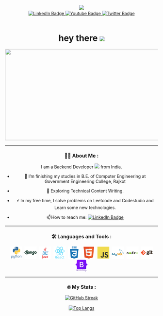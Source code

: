 <div id="header" align="center">
  <img src="https://media.giphy.com/media/v1.Y2lkPTc5MGI3NjExMjQ0MDE2NzBlMzNiODRlMTAyMTU2ODY4YjFhNThhYmIwNTljM2Q4NiZjdD1z/M9gbBd9nbDrOTu1Mqx/giphy.gif" width="100"/>
  <div id="badges">
    <a href="https://www.linkedin.com/in/deep-patel-164271218/">
      <img src="https://img.shields.io/badge/LinkedIn-blue?style=for-the-badge&logo=linkedin&logoColor=white" alt="LinkedIn Badge"/>
    </a>
    <a href="#">
      <img src="https://img.shields.io/badge/YouTube-red?style=for-the-badge&logo=youtube&logoColor=white" alt="Youtube Badge"/>
    </a>
    <a href="#">
      <img src="https://img.shields.io/badge/Twitter-blue?style=for-the-badge&logo=Twitter&logoColor=white" alt="Twitter Badge"/>
    </a>
  </div>
  <img src="https://komarev.com/ghpvc/?username=DeepPatel25&style=flat-square&color=blue" alt=""/>
  <h1>
    hey there
    <img src="https://media.giphy.com/media/v1.Y2lkPTc5MGI3NjExNTdmZmNjZTFiMDFmZDVjMzcyZmRjM2NhNmVmMjAyZmIwZDMyYmY3YyZjdD1z/hvRJCLFzcasrR4ia7z/giphy.gif" width="30px"/>
   </h1>
</div>
<div align="center">
  <img src="https://media.giphy.com/media/v1.Y2lkPTc5MGI3NjExMmQyODQ2MjkxMzExN2VhOTk5NGViNzkwMWMwNzRjYTQzZjQ1ZTUwZiZjdD1n/dWesBcTLavkZuG35MI/giphy.gif" width="600" height="300"/>
  
  ---

### :man_technologist: About Me :

I am a Backend Developer <img src="https://media.giphy.com/media/WUlplcMpOCEmTGBtBW/giphy.gif" width="30"> from India.

- :telescope: I’m finishing my studies in B.E. of Computer Engineering at Government Engineering College, Rajkot

- :seedling: Exploring Technical Content Writing.

- :zap: In my free time, I solve problems on Leetcode and Codestudio and Learn some new technologies.

- :mailbox:How to reach me: <a href="https://www.linkedin.com/in/deep-patel-164271218/">
      <img src="https://img.shields.io/badge/LinkedIn-blue?style=for-the-badge&logo=linkedin&logoColor=white" alt="LinkedIn Badge"/>
    </a>

---

### :hammer_and_wrench: Languages and Tools :

<div>
  <img src="https://github.com/devicons/devicon/blob/master/icons/python/python-original-wordmark.svg" title="Python" alt="Python" width="40" height="40"/>&nbsp;
  <img src="https://github.com/devicons/devicon/blob/master/icons/django/django-plain-wordmark.svg" title="Django" alt="Django" width="40" height="40"/>&nbsp;
  <img src="https://github.com/devicons/devicon/blob/master/icons/java/java-original-wordmark.svg" title="Java" alt="Java" width="40" height="40"/>&nbsp;
  <img src="https://github.com/devicons/devicon/blob/master/icons/react/react-original-wordmark.svg" title="React" alt="React" width="40" height="40"/>&nbsp;
  <img src="https://github.com/devicons/devicon/blob/master/icons/css3/css3-plain-wordmark.svg"  title="CSS3" alt="CSS" width="40" height="40"/>&nbsp;
  <img src="https://github.com/devicons/devicon/blob/master/icons/html5/html5-original.svg" title="HTML5" alt="HTML" width="40" height="40"/>&nbsp;
  <img src="https://github.com/devicons/devicon/blob/master/icons/javascript/javascript-original.svg" title="JavaScript" alt="JavaScript" width="40" height="40"/>&nbsp;
  <img src="https://github.com/devicons/devicon/blob/master/icons/mysql/mysql-original-wordmark.svg" title="MySQL"  alt="MySQL" width="40" height="40"/>&nbsp;
  <img src="https://github.com/devicons/devicon/blob/master/icons/nodejs/nodejs-original-wordmark.svg" title="NodeJS" alt="NodeJS" width="40" height="40"/>&nbsp;
  <img src="https://github.com/devicons/devicon/blob/master/icons/git/git-original-wordmark.svg" title="Git" **alt="Git" width="40" height="40"/>
  <img src="https://github.com/devicons/devicon/blob/master/icons/bootstrap/bootstrap-original-wordmark.svg" title="BootStrap" **alt="BootStrap width="40" height="40"/>
  
</div>

---

### :fire: My Stats :

[![GitHub Streak](http://github-readme-streak-stats.herokuapp.com?user=DeepPatel25&theme=dark&background=000000)](https://git.io/streak-stats)
<br/> <br/>
[![Top Langs](https://github-readme-stats.vercel.app/api/top-langs/?username=DeepPatel25&layout=compact&theme=vision-friendly-dark)](https://github.com/anuraghazra/github-readme-stats)
</div>
